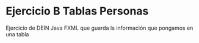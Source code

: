 # Ejercicio B Tablas Personas
Ejercicio de DEIN Java FXML que guarda la información que pongamos en una tabla